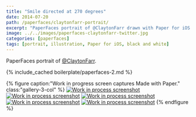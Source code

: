 ```yaml
---
title: "Smile directed at 270 degrees"
date: 2014-07-20
path: /paperfaces/claytonfarr-portrait/
excerpt: "PaperFaces portrait of @ClaytonFarr drawn with Paper for iOS on an iPad."
image: ../../images/paperfaces-claytonfarr-twitter.jpg
categories: [paperfaces]
tags: [portrait, illustration, Paper for iOS, black and white]
---
```


PaperFaces portrait of [@ClaytonFarr](https://twitter.com/claytonfarr).

{% include_cached boilerplate/paperfaces-2.md %}

{% figure caption:"Work in progress screen captures Made with Paper." class:"gallery-3-col" %}
[![Work in process screenshot](../../images/paperfaces-claytonfarr-process-1-600.jpg)](../../images/paperfaces-claytonfarr-process-1-lg.jpg) [![Work in process screenshot](../../images/paperfaces-claytonfarr-process-2-600.jpg)](../../images/paperfaces-claytonfarr-process-2-lg.jpg) [![Work in process screenshot](../../images/paperfaces-claytonfarr-process-3-600.jpg)](../../images/paperfaces-claytonfarr-process-3-lg.jpg) [![Work in process screenshot](../../images/paperfaces-claytonfarr-process-4-600.jpg)](../../images/paperfaces-claytonfarr-process-4-lg.jpg) [![Work in process screenshot](../../images/paperfaces-claytonfarr-process-5-600.jpg)](../../images/paperfaces-claytonfarr-process-5-lg.jpg)
{% endfigure %}
